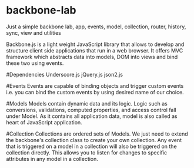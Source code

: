# backbone-lab
Just a simple backbone lab, app, events, model, collection, router, history, sync, view and utilities


Backbone.js is a light weight JavaScript library that allows to develop and structure client side applications that run in a web browser. It offers MVC framework which abstracts data into models, DOM into views and bind these two using events.

#Dependencies
Underscore.js
jQuery.js
json2.js

#Events
Events are capable of binding objects and trigger custom events i.e. you can bind the custom events by using desired name of our choice.

#Models
Models contain dynamic data and its logic. Logic such as conversions, validations, computed properties, and access control fall under Model. As it contains all application data, model is also called as heart of JavaScript application.

#Collection
Collections are ordered sets of Models. We just need to extend the backbone's collection class to create your own collection. Any event that is triggered on a model in a collection will also be triggered on the collection directly. This allows you to listen for changes to specific attributes in any model in a collection.
